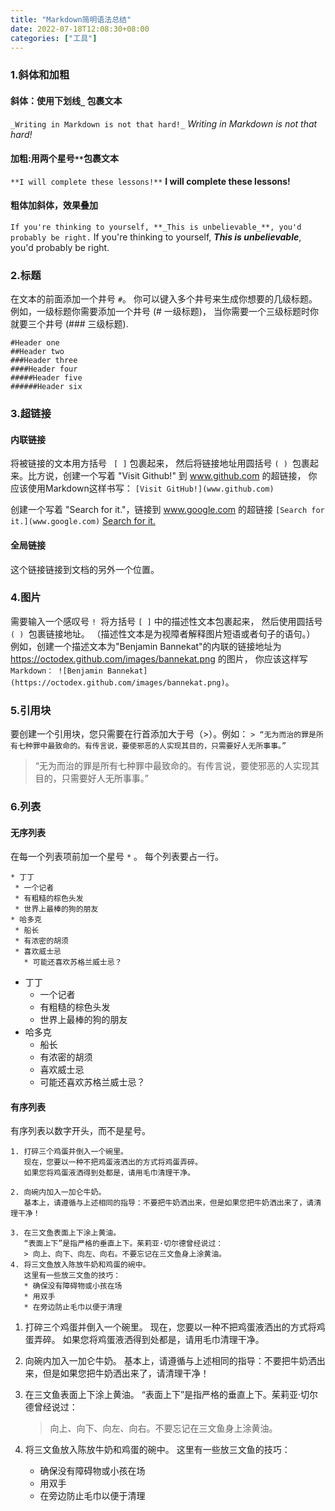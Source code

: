 ```yaml
---
title: "Markdown简明语法总结"
date: 2022-07-18T12:08:30+08:00
categories: ["工具"]
---
```

### 1.斜体和加粗
#### 斜体：使用下划线` _ ` 包裹文本
`_Writing in Markdown is not that hard!_`
_Writing in Markdown is not that hard!_

#### 加粗:用两个星号`**`包裹文本
`**I will complete these lessons!**`
**I will complete these lessons!**

#### 粗体加斜体，效果叠加
`If you're thinking to yourself, **_This is unbelievable_**, you'd probably be right.`
If you're thinking to yourself, **_This is unbelievable_**, you'd probably be right.

### 2.标题
在文本的前面添加一个井号 `#`。 你可以键入多个井号来生成你想要的几级标题。 例如，一级标题你需要添加一个井号 (# 一级标题)， 当你需要一个三级标题时你就要三个井号 (### 三级标题).
```
#Header one
##Header two
###Header three
####Header four
#####Header five
######Header six
```

### 3.超链接
#### 内联链接
将被链接的文本用方括号 ` [ ]` 包裹起来， 然后将链接地址用圆括号  `( ) `包裹起来。比方说，创建一个写着 "Visit Github!" 到 www.github.com 的超链接， 你应该使用Markdown这样书写： `[Visit GitHub!](www.github.com)`

创建一个写着 "Search for it."，链接到 www.google.com 的超链接
`[Search for it.](www.google.com)`
[Search for it.](www.google.com)
#### 全局链接
这个链接链接到文档的另外一个位置。
### 4.图片
需要输入一个感叹号  `! `将方括号 `[ ]` 中的描述性文本包裹起来， 然后使用圆括号 `( ) `包裹链接地址。 （描述性文本是为视障者解释图片短语或者句子的语句。）
例如，创建一个描述文本为"Benjamin Bannekat"的内联的链接地址为 https://octodex.github.com/images/bannekat.png 的图片， 你应该这样写`Markdown： ![Benjamin Bannekat](https://octodex.github.com/images/bannekat.png)`。
### 5.引用块
要创建一个引用块，您只需要在行首添加大于号（>）。例如：
`> “无为而治的罪是所有七种罪中最致命的。有传言说，要使邪恶的人实现其目的，只需要好人无所事事。”`
> “无为而治的罪是所有七种罪中最致命的。有传言说，要使邪恶的人实现其目的，只需要好人无所事事。”

### 6.列表
#### 无序列表
在每一个列表项前加一个星号 `*` 。 每个列表要占一行。
```
* 丁丁
 * 一个记者
 * 有粗糙的棕色头发
 * 世界上最棒的狗的朋友
* 哈多克
 * 船长
 * 有浓密的胡须
 * 喜欢威士忌
   * 可能还喜欢苏格兰威士忌？
```
* 丁丁
   * 一个记者
   * 有粗糙的棕色头发
   * 世界上最棒的狗的朋友
* 哈多克
   * 船长
   * 有浓密的胡须
   * 喜欢威士忌
   * 可能还喜欢苏格兰威士忌？
#### 有序列表
有序列表以数字开头，而不是星号。
```
1. 打碎三个鸡蛋并倒入一个碗里。
   现在，您要以一种不把鸡蛋液洒出的方式将鸡蛋弄碎。
   如果您将鸡蛋液洒得到处都是，请用毛巾清理干净。

2. 向碗内加入一加仑牛奶。
   基本上，请遵循与上述相同的指导：不要把牛奶洒出来，但是如果您把牛奶洒出来了，请清理干净！

3. 在三文鱼表面上下涂上黄油。
   “表面上下”是指严格的垂直上下。茱莉亚·切尔德曾经说过：
   > 向上、向下、向左、向右。不要忘记在三文鱼身上涂黄油。
4. 将三文鱼放入陈放牛奶和鸡蛋的碗中。
   这里有一些放三文鱼的技巧：
   * 确保没有障碍物或小孩在场
   * 用双手
   * 在旁边防止毛巾以便于清理
```
1. 打碎三个鸡蛋并倒入一个碗里。
   现在，您要以一种不把鸡蛋液洒出的方式将鸡蛋弄碎。
   如果您将鸡蛋液洒得到处都是，请用毛巾清理干净。

2. 向碗内加入一加仑牛奶。
   基本上，请遵循与上述相同的指导：不要把牛奶洒出来，但是如果您把牛奶洒出来了，请清理干净！

3. 在三文鱼表面上下涂上黄油。
   “表面上下”是指严格的垂直上下。茱莉亚·切尔德曾经说过：
   > 向上、向下、向左、向右。不要忘记在三文鱼身上涂黄油。
4. 将三文鱼放入陈放牛奶和鸡蛋的碗中。
   这里有一些放三文鱼的技巧：
   * 确保没有障碍物或小孩在场
   * 用双手
   * 在旁边防止毛巾以便于清理

